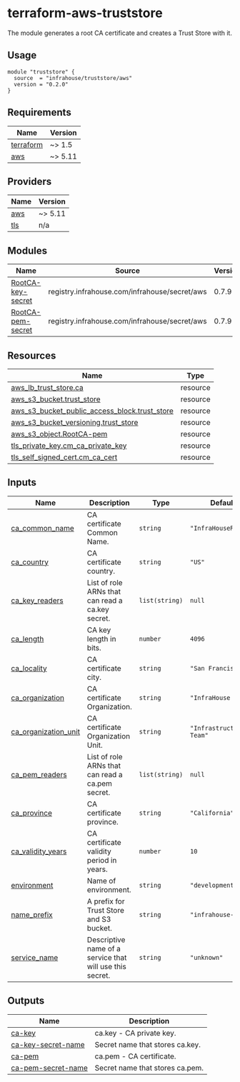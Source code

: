 # terraform-aws-truststore
The module generates a root CA certificate and creates a Trust Store with it. 

## Usage

```hcl
module "truststore" {
  source  = "infrahouse/truststore/aws"
  version = "0.2.0"
}
```
## Requirements

| Name | Version |
|------|---------|
| <a name="requirement_terraform"></a> [terraform](#requirement\_terraform) | ~> 1.5 |
| <a name="requirement_aws"></a> [aws](#requirement\_aws) | ~> 5.11 |

## Providers

| Name | Version |
|------|---------|
| <a name="provider_aws"></a> [aws](#provider\_aws) | ~> 5.11 |
| <a name="provider_tls"></a> [tls](#provider\_tls) | n/a |

## Modules

| Name | Source | Version |
|------|--------|---------|
| <a name="module_RootCA-key-secret"></a> [RootCA-key-secret](#module\_RootCA-key-secret) | registry.infrahouse.com/infrahouse/secret/aws | 0.7.9 |
| <a name="module_RootCA-pem-secret"></a> [RootCA-pem-secret](#module\_RootCA-pem-secret) | registry.infrahouse.com/infrahouse/secret/aws | 0.7.9 |

## Resources

| Name | Type |
|------|------|
| [aws_lb_trust_store.ca](https://registry.terraform.io/providers/hashicorp/aws/latest/docs/resources/lb_trust_store) | resource |
| [aws_s3_bucket.trust_store](https://registry.terraform.io/providers/hashicorp/aws/latest/docs/resources/s3_bucket) | resource |
| [aws_s3_bucket_public_access_block.trust_store](https://registry.terraform.io/providers/hashicorp/aws/latest/docs/resources/s3_bucket_public_access_block) | resource |
| [aws_s3_bucket_versioning.trust_store](https://registry.terraform.io/providers/hashicorp/aws/latest/docs/resources/s3_bucket_versioning) | resource |
| [aws_s3_object.RootCA-pem](https://registry.terraform.io/providers/hashicorp/aws/latest/docs/resources/s3_object) | resource |
| [tls_private_key.cm_ca_private_key](https://registry.terraform.io/providers/hashicorp/tls/latest/docs/resources/private_key) | resource |
| [tls_self_signed_cert.cm_ca_cert](https://registry.terraform.io/providers/hashicorp/tls/latest/docs/resources/self_signed_cert) | resource |

## Inputs

| Name | Description | Type | Default | Required |
|------|-------------|------|---------|:--------:|
| <a name="input_ca_common_name"></a> [ca\_common\_name](#input\_ca\_common\_name) | CA certificate Common Name. | `string` | `"InfraHouseRootCA"` | no |
| <a name="input_ca_country"></a> [ca\_country](#input\_ca\_country) | CA certificate country. | `string` | `"US"` | no |
| <a name="input_ca_key_readers"></a> [ca\_key\_readers](#input\_ca\_key\_readers) | List of role ARNs that can read a ca.key secret. | `list(string)` | `null` | no |
| <a name="input_ca_length"></a> [ca\_length](#input\_ca\_length) | CA key length in bits. | `number` | `4096` | no |
| <a name="input_ca_locality"></a> [ca\_locality](#input\_ca\_locality) | CA certificate city. | `string` | `"San Francisco"` | no |
| <a name="input_ca_organization"></a> [ca\_organization](#input\_ca\_organization) | CA certificate Organization. | `string` | `"InfraHouse Inc."` | no |
| <a name="input_ca_organization_unit"></a> [ca\_organization\_unit](#input\_ca\_organization\_unit) | CA certificate Organization Unit. | `string` | `"Infrastructure Team"` | no |
| <a name="input_ca_pem_readers"></a> [ca\_pem\_readers](#input\_ca\_pem\_readers) | List of role ARNs that can read a ca.pem secret. | `list(string)` | `null` | no |
| <a name="input_ca_province"></a> [ca\_province](#input\_ca\_province) | CA certificate province. | `string` | `"California"` | no |
| <a name="input_ca_validity_years"></a> [ca\_validity\_years](#input\_ca\_validity\_years) | CA certificate validity period in years. | `number` | `10` | no |
| <a name="input_environment"></a> [environment](#input\_environment) | Name of environment. | `string` | `"development"` | no |
| <a name="input_name_prefix"></a> [name\_prefix](#input\_name\_prefix) | A prefix for Trust Store and S3 bucket. | `string` | `"infrahouse-"` | no |
| <a name="input_service_name"></a> [service\_name](#input\_service\_name) | Descriptive name of a service that will use this secret. | `string` | `"unknown"` | no |

## Outputs

| Name | Description |
|------|-------------|
| <a name="output_ca-key"></a> [ca-key](#output\_ca-key) | ca.key - CA private key. |
| <a name="output_ca-key-secret-name"></a> [ca-key-secret-name](#output\_ca-key-secret-name) | Secret name that stores ca.key. |
| <a name="output_ca-pem"></a> [ca-pem](#output\_ca-pem) | ca.pem - CA certificate. |
| <a name="output_ca-pem-secret-name"></a> [ca-pem-secret-name](#output\_ca-pem-secret-name) | Secret name that stores ca.pem. |
